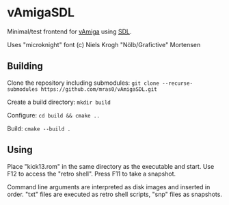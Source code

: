 # vAmigaSDL

Minimal/test frontend for [vAmiga](https://github.com/dirkwhoffmann/vAmiga) using [SDL](https://www.libsdl.org/).

Uses "microknight" font (c) Niels Krogh "Nölb/Grafictive" Mortensen

## Building

Clone the repository including submodules: `git clone --recurse-submodules https://github.com/mras0/vAmigaSDL.git`

Create a build directory: `mkdir build`

Configure: `cd build && cmake ..`

Build: `cmake --build .`

## Using

Place "kick13.rom" in the same directory as the executable and start. Use F12 to access the "retro shell". Press F11 to take a snapshot.

Command line arguments are interpreted as disk images and inserted in order. "txt" files are executed as retro shell scripts, "snp" files as snapshots.
